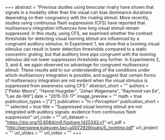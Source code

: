 +++
abstract = "Previous studies using binocular rivalry have shown that signals in a modality other than the visual can bias dominance durations depending on their congruency with the rivaling stimuli. More recently, studies using continuous flash suppression (CFS) have reported that multisensory integration influences how long visual stimuli remain suppressed. In this study, using CFS, we examined whether the contrast thresholds for detecting visual looming stimuli are influenced by a congruent auditory stimulus. In Experiment 1, we show that a looming visual stimulus can result in lower detection thresholds compared to a static concentric grating, but that auditory tone pips congruent with the looming stimulus did not lower suppression thresholds any further. In Experiments 2, 3, and 4, we again observed no advantage for congruent multisensory stimuli. These results add to our understanding of the conditions under which multisensory integration is possible, and suggest that certain forms of multisensory integration are not evident when the visual stimulus is suppressed from awareness using CFS."
abstract_short = ""
authors = ["Pieter Moors", "Hanne Huygelier", "Johan Wagemans", "Raymond van Ee", "Lee de-Wit"]
date = "2015-03-17"
image_preview = ""
math = true
publication_types = ["2"]
publication = "In *i-Perception*"
publication_short = ""
selected = true
title = "Suppressed visual looming stimuli are not integrated with auditory signals: evidence from continuous flash suppression"
url_code = ""
url_dataset = "https://doi.org/10.6084/m9.figshare.1425343.v1"
url_pdf = "http://perswww.kuleuven.be/~u0072929/pubs/5_looming.pdf"
url_project = ""
url_slides = ""
url_video = ""
+++